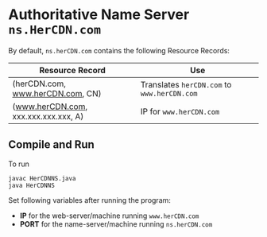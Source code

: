 # Authoritative Name Server `ns.HerCDN.com`

By default, `ns.herCDN.com` contains the following Resource Records:

| Resource Record | Use |
| - | - |
| (herCDN.com, www.herCDN.com, CN) | Translates `herCDN.com` to `www.herCDN.com` |
| (www.herCDN.com, xxx.xxx.xxx.xxx, A) | IP for `www.herCDN.com` |

## Compile and Run
To run
```
javac HerCDNNS.java
java HerCDNNS
```
Set following variables after running the program:
- **IP** for the web-server/machine running `www.herCDN.com`
- **PORT** for the name-server/machine running `ns.herCDN.com`
